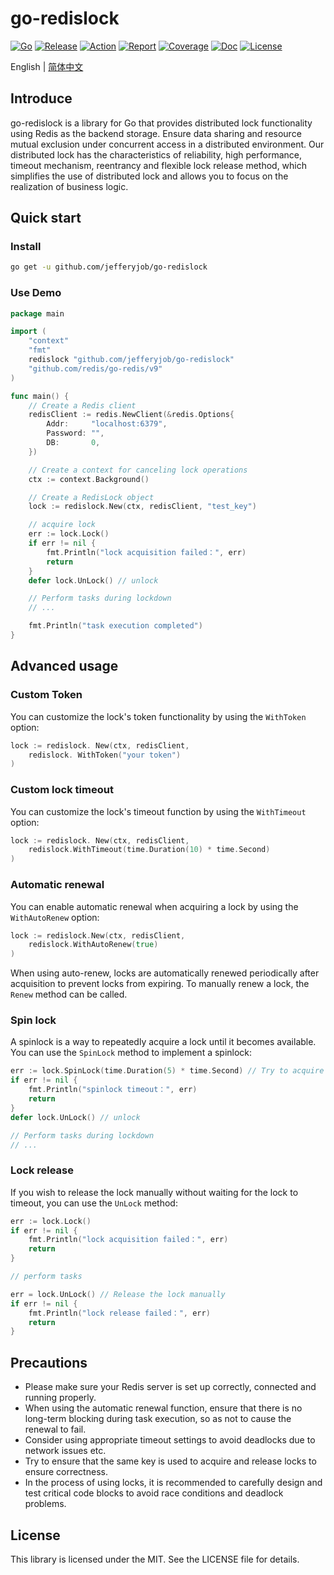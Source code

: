 # go-redislock

[![Go](https://img.shields.io/badge/Go->=1.24-green)](https://go.dev)
[![Release](https://img.shields.io/github/v/release/jefferyjob/go-redislock.svg)](https://github.com/jefferyjob/go-redislock/releases)
[![Action](https://github.com/jefferyjob/go-redislock/workflows/Go/badge.svg?branch=main)](https://github.com/jefferyjob/go-redislock/actions)
[![Report](https://goreportcard.com/badge/github.com/jefferyjob/go-redislock)](https://goreportcard.com/report/github.com/jefferyjob/go-redislock)
[![Coverage](https://codecov.io/gh/jefferyjob/go-redislock/branch/main/graph/badge.svg)](https://codecov.io/gh/jefferyjob/go-redislock)
[![Doc](https://img.shields.io/badge/go.dev-reference-brightgreen?logo=go&logoColor=white&style=flat)](https://pkg.go.dev/github.com/jefferyjob/go-redislock)
[![License](https://img.shields.io/github/license/jefferyjob/go-redislock)](https://github.com/jefferyjob/go-redislock/blob/main/LICENSE)

English | [简体中文](README.cn.md)

## Introduce
go-redislock is a library for Go that provides distributed lock functionality using Redis as the backend storage. Ensure data sharing and resource mutual exclusion under concurrent access in a distributed environment. Our distributed lock has the characteristics of reliability, high performance, timeout mechanism, reentrancy and flexible lock release method, which simplifies the use of distributed lock and allows you to focus on the realization of business logic.

## Quick start

### Install
```bash
go get -u github.com/jefferyjob/go-redislock
```

### Use Demo
```go
package main

import (
	"context"
	"fmt"
	redislock "github.com/jefferyjob/go-redislock"
	"github.com/redis/go-redis/v9"
)

func main() {
    // Create a Redis client
    redisClient := redis.NewClient(&redis.Options{
        Addr:     "localhost:6379",
        Password: "",
        DB:       0,
    })

    // Create a context for canceling lock operations
    ctx := context.Background()

    // Create a RedisLock object
    lock := redislock.New(ctx, redisClient, "test_key")

    // acquire lock
    err := lock.Lock()
    if err != nil {
        fmt.Println("lock acquisition failed：", err)
        return
    }
    defer lock.UnLock() // unlock

    // Perform tasks during lockdown
    // ...

    fmt.Println("task execution completed")
}
```

## Advanced usage

### Custom Token
You can customize the lock's token functionality by using the `WithToken` option:
```go
lock := redislock. New(ctx, redisClient,
    redislock. WithToken("your token")
)
```

### Custom lock timeout
You can customize the lock's timeout function by using the `WithTimeout` option:
```go
lock := redislock. New(ctx, redisClient,
    redislock.WithTimeout(time.Duration(10) * time.Second)
)
```

### Automatic renewal
You can enable automatic renewal when acquiring a lock by using the `WithAutoRenew` option:
```go
lock := redislock.New(ctx, redisClient,
	redislock.WithAutoRenew(true)
)
```

When using auto-renew, locks are automatically renewed periodically after acquisition to prevent locks from expiring. To manually renew a lock, the `Renew` method can be called.

### Spin lock
A spinlock is a way to repeatedly acquire a lock until it becomes available. You can use the `SpinLock` method to implement a spinlock:
```go
err := lock.SpinLock(time.Duration(5) * time.Second) // Try to acquire the lock, wait up to 5 seconds
if err != nil {
    fmt.Println("spinlock timeout：", err)
    return
}
defer lock.UnLock() // unlock

// Perform tasks during lockdown
// ...
```

### Lock release
If you wish to release the lock manually without waiting for the lock to timeout, you can use the `UnLock` method:
```go
err := lock.Lock()
if err != nil {
    fmt.Println("lock acquisition failed：", err)
    return
}

// perform tasks

err = lock.UnLock() // Release the lock manually
if err != nil {
    fmt.Println("lock release failed：", err)
    return
}
```

## Precautions
- Please make sure your Redis server is set up correctly, connected and running properly.
- When using the automatic renewal function, ensure that there is no long-term blocking during task execution, so as not to cause the renewal to fail.
- Consider using appropriate timeout settings to avoid deadlocks due to network issues etc.
- Try to ensure that the same key is used to acquire and release locks to ensure correctness.
- In the process of using locks, it is recommended to carefully design and test critical code blocks to avoid race conditions and deadlock problems.

## License
This library is licensed under the MIT. See the LICENSE file for details.

